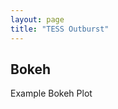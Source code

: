 ```yaml
---
layout: page
title: "TESS Outburst"
---
```


## Bokeh

Example Bokeh Plot

<script src="{{site.baseurl}}/random/assets/bokeh1.js" id="45145e88-9174-40ef-b648-1152dc264898"></script>



